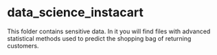 # data_science_instacart
This folder contains sensitive data. In it you will find files with advanced statistical methods used to predict the shopping bag of returning customers.
